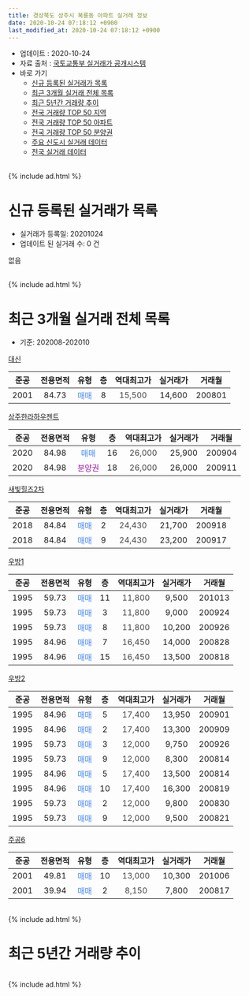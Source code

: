 ```yaml
---
title: 경상북도 상주시 복룡동 아파트 실거래 정보
date: 2020-10-24 07:18:12 +0900
last_modified_at: 2020-10-24 07:18:12 +0900
---
```


* 업데이트 : 2020-10-24
* 자료 출처 : [국토교통부 실거래가 공개시스템](http://rt.molit.go.kr)
* 바로 가기
    * [신규 등록된 실거래가 목록](#신규-등록된-실거래가-목록)
    * [최근 3개월 실거래 전체 목록](#최근-3개월-실거래-전체-목록)
    * [최근 5년간 거래량 추이](#최근-5년간-거래량-추이)
    * [전국 거래량 TOP 50 지역](https://inasie.github.io/apt-trade-info/최근-3개월-전국에서-가장-거래가-많이-발생한-지역)
    * [전국 거래량 TOP 50 아파트](https://inasie.github.io/apt-trade-info/최근-3개월-전국에서-가장-거래가-많이-발생한-아파트)
    * [전국 거래량 TOP 50 분양권](https://inasie.github.io/apt-trade-info/최근-3개월-전국에서-가장-거래가-많이-발생한-분양권)
    * [주요 신도시 실거래 데이터](https://inasie.github.io/apt-trade-info/주요-신도시)
    * [전국 실거래 데이터](https://inasie.github.io/apt-trade-info/전국)
<br>
{% include ad.html %}
<br>

# 신규 등록된 실거래가 목록
* 실거래가 등록일: 20201024
* 업데이트 된 실거래 수: 0 건

없음

<br>
{% include ad.html %}
<br>

# 최근 3개월 실거래 전체 목록
* 기준: 202008-202010


[대신](https://search.naver.com/search.naver?query=%EA%B2%BD%EC%83%81%EB%B6%81%EB%8F%84+%EC%83%81%EC%A3%BC%EC%8B%9C+%EB%B3%B5%EB%A3%A1%EB%8F%99+%EB%8C%80%EC%8B%A0)

|준공|전용면적|유형|층|역대최고가|실거래가|거래월|
|:---:|:---:|:---:|:---:|:---:|:---:|:---:|
|2001|84.73|<span style="color:#4285f3">매매</span>|8|<span style="color:#444444">15,500</span>|14,600|200801|

[상주한라하우젠트](https://search.naver.com/search.naver?query=%EA%B2%BD%EC%83%81%EB%B6%81%EB%8F%84+%EC%83%81%EC%A3%BC%EC%8B%9C+%EB%B3%B5%EB%A3%A1%EB%8F%99+%EC%83%81%EC%A3%BC%ED%95%9C%EB%9D%BC%ED%95%98%EC%9A%B0%EC%A0%A0%ED%8A%B8)

|준공|전용면적|유형|층|역대최고가|실거래가|거래월|
|:---:|:---:|:---:|:---:|:---:|:---:|:---:|
|2020|84.98|<span style="color:#4285f3">매매</span>|16|<span style="color:#444444">26,000</span>|25,900|200904|
|2020|84.98|<span style="color:#9C11A5">분양권</span>|18|<span style="color:#444444">26,000</span>|26,000|200911|

[새빛힐즈2차](https://search.naver.com/search.naver?query=%EA%B2%BD%EC%83%81%EB%B6%81%EB%8F%84+%EC%83%81%EC%A3%BC%EC%8B%9C+%EB%B3%B5%EB%A3%A1%EB%8F%99+%EC%83%88%EB%B9%9B%ED%9E%90%EC%A6%882%EC%B0%A8)

|준공|전용면적|유형|층|역대최고가|실거래가|거래월|
|:---:|:---:|:---:|:---:|:---:|:---:|:---:|
|2018|84.84|<span style="color:#4285f3">매매</span>|2|<span style="color:#444444">24,430</span>|21,700|200918|
|2018|84.84|<span style="color:#4285f3">매매</span>|9|<span style="color:#444444">24,430</span>|23,200|200917|

[우방1](https://search.naver.com/search.naver?query=%EA%B2%BD%EC%83%81%EB%B6%81%EB%8F%84+%EC%83%81%EC%A3%BC%EC%8B%9C+%EB%B3%B5%EB%A3%A1%EB%8F%99+%EC%9A%B0%EB%B0%A91)

|준공|전용면적|유형|층|역대최고가|실거래가|거래월|
|:---:|:---:|:---:|:---:|:---:|:---:|:---:|
|1995|59.73|<span style="color:#4285f3">매매</span>|11|<span style="color:#444444">11,800</span>|9,500|201013|
|1995|59.73|<span style="color:#4285f3">매매</span>|3|<span style="color:#444444">11,800</span>|9,000|200924|
|1995|59.73|<span style="color:#4285f3">매매</span>|8|<span style="color:#444444">11,800</span>|10,200|200926|
|1995|84.96|<span style="color:#4285f3">매매</span>|7|<span style="color:#444444">16,450</span>|14,000|200828|
|1995|84.96|<span style="color:#4285f3">매매</span>|15|<span style="color:#444444">16,450</span>|13,500|200818|

[우방2](https://search.naver.com/search.naver?query=%EA%B2%BD%EC%83%81%EB%B6%81%EB%8F%84+%EC%83%81%EC%A3%BC%EC%8B%9C+%EB%B3%B5%EB%A3%A1%EB%8F%99+%EC%9A%B0%EB%B0%A92)

|준공|전용면적|유형|층|역대최고가|실거래가|거래월|
|:---:|:---:|:---:|:---:|:---:|:---:|:---:|
|1995|84.96|<span style="color:#4285f3">매매</span>|5|<span style="color:#444444">17,400</span>|13,950|200901|
|1995|84.96|<span style="color:#4285f3">매매</span>|2|<span style="color:#444444">17,400</span>|13,300|200909|
|1995|59.73|<span style="color:#4285f3">매매</span>|3|<span style="color:#444444">12,000</span>|9,750|200926|
|1995|59.73|<span style="color:#4285f3">매매</span>|9|<span style="color:#444444">12,000</span>|8,300|200814|
|1995|84.96|<span style="color:#4285f3">매매</span>|5|<span style="color:#444444">17,400</span>|13,500|200814|
|1995|84.96|<span style="color:#4285f3">매매</span>|10|<span style="color:#444444">17,400</span>|16,300|200819|
|1995|59.73|<span style="color:#4285f3">매매</span>|2|<span style="color:#444444">12,000</span>|9,800|200830|
|1995|59.73|<span style="color:#4285f3">매매</span>|9|<span style="color:#444444">12,000</span>|9,500|200821|

[주공6](https://search.naver.com/search.naver?query=%EA%B2%BD%EC%83%81%EB%B6%81%EB%8F%84+%EC%83%81%EC%A3%BC%EC%8B%9C+%EB%B3%B5%EB%A3%A1%EB%8F%99+%EC%A3%BC%EA%B3%B56)

|준공|전용면적|유형|층|역대최고가|실거래가|거래월|
|:---:|:---:|:---:|:---:|:---:|:---:|:---:|
|2001|49.81|<span style="color:#4285f3">매매</span>|10|<span style="color:#444444">13,000</span>|10,300|201006|
|2001|39.94|<span style="color:#4285f3">매매</span>|2|<span style="color:#444444">8,150</span>|7,800|200817|


<br>
{% include ad.html %}
<br>

# 최근 5년간 거래량 추이


<div style="width:100%;">
    <canvas id="deal_progress" height="200"></canvas>
</div>

<script>
new Chart(document.getElementById("deal_progress"), {
    type: 'line',
    data: {
        labels: ['201510','201511','201512','201601','201602','201603','201604','201605','201606','201607','201608','201609','201610','201611','201612','201701','201702','201703','201704','201705','201706','201707','201708','201709','201710','201711','201712','201801','201802','201803','201804','201805','201806','201807','201808','201809','201810','201811','201812','201901','201902','201903','201904','201905','201906','201907','201908','201909','201910','201911','201912','202001','202002','202003','202004','202005','202006','202007','202008','202009','202010'],
        datasets: [{
            label: '매매',
            pointRadius: 1,
            data: [18, 9, 5, 5, 7, 4, 11, 2, 4, 4, 0, 3, 4, 2, 3, 2, 7, 6, 6, 8, 13, 2, 8, 8, 3, 4, 5, 6, 4, 20, 20, 15, 6, 5, 6, 2, 3, 4, 5, 4, 5, 8, 5, 4, 6, 5, 4, 7, 2, 5, 9, 12, 6, 8, 8, 12, 11, 18, 9, 9, 2],
            borderColor: "rgba(255, 201, 14, 1)",
            backgroundColor: "rgba(255, 201, 14, 0.5)",
            fill: false,
            lineTension: 0
        },{
            label: '전월세',
            pointRadius: 1,
            data: [2, 1, 4, 1, 3, 2, 0, 0, 2, 0, 1, 0, 1, 0, 0, 0, 0, 2, 0, 0, 1, 1, 1, 1, 1, 1, 0, 1, 2, 0, 0, 1, 2, 0, 0, 1, 1, 1, 1, 3, 1, 3, 2, 0, 0, 2, 1, 0, 3, 0, 1, 0, 0, 2, 0, 1, 1, 6, 0, 0, 0],
            borderColor: "rgba(0, 141, 185, 1)",
            backgroundColor: "rgba(0, 141, 185, 0.5)",
            fill: false,
            lineTension: 0
        }
        ]
    },
    options: {
        responsive: true,
        title: {
            display: false
        },
        tooltips: {
            mode: 'index',
            intersect: false
        },
        hover: {
            mode: 'nearest',
            intersect: true
        },
        scales: {
            xAxes: [{
                display: true,
                scaleLabel: {
                    display: true,
                    labelString: '년/월'
                }
            }],
            yAxes: [{
                display: true,
                ticks: {
                    suggestedMin: 0,
                },
                scaleLabel: {
                    display: true,
                    labelString: '실거래 수'
                }
            }]
        }
    }
});

</script>


<br>
{% include ad.html %}
<br>

